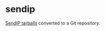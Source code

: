sendip
======

[SendIP tarballs](https://www-x.antd.nist.gov/ipv6/sendip.html) converted to a Git repository.
